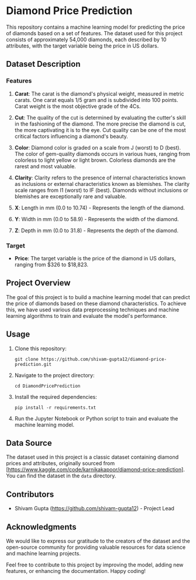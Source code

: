 # Diamond Price Prediction

This repository contains a machine learning model for predicting the price of diamonds based on a set of features. The dataset used for this project consists of approximately 54,000 diamonds, each described by 10 attributes, with the target variable being the price in US dollars.

## Dataset Description

### Features

1. **Carat**: The carat is the diamond's physical weight, measured in metric carats. One carat equals 1/5 gram and is subdivided into 100 points. Carat weight is the most objective grade of the 4Cs.

2. **Cut**: The quality of the cut is determined by evaluating the cutter's skill in the fashioning of the diamond. The more precise the diamond is cut, the more captivating it is to the eye. Cut quality can be one of the most critical factors influencing a diamond's beauty.

3. **Color**: Diamond color is graded on a scale from J (worst) to D (best). The color of gem-quality diamonds occurs in various hues, ranging from colorless to light yellow or light brown. Colorless diamonds are the rarest and most valuable.

4. **Clarity**: Clarity refers to the presence of internal characteristics known as inclusions or external characteristics known as blemishes. The clarity scale ranges from I1 (worst) to IF (best). Diamonds without inclusions or blemishes are exceptionally rare and valuable.

5. **X**: Length in mm (0.0 to 10.74) - Represents the length of the diamond.

6. **Y**: Width in mm (0.0 to 58.9) - Represents the width of the diamond.

7. **Z**: Depth in mm (0.0 to 31.8) - Represents the depth of the diamond.

### Target

- **Price**: The target variable is the price of the diamond in US dollars, ranging from $326 to $18,823.

## Project Overview

The goal of this project is to build a machine learning model that can predict the price of diamonds based on these diamond characteristics. To achieve this, we have used various data preprocessing techniques and machine learning algorithms to train and evaluate the model's performance.

## Usage

1. Clone this repository:

   ```
   git clone https://github.com/shivam-gupta12/diamond-price-prediction.git
   ```

2. Navigate to the project directory:

   ```
   cd DiamondPricePrediction
   ```

3. Install the required dependencies:

   ```
   pip install -r requirements.txt
   ```

4. Run the Jupyter Notebook or Python script to train and evaluate the machine learning model.

## Data Source

The dataset used in this project is a classic dataset containing diamond prices and attributes, originally sourced from [https://www.kaggle.com/code/karnikakapoor/diamond-price-prediction]. You can find the dataset in the `data` directory.

## Contributors

- Shivam Gupta (https://github.com/shivam-gupta12) - Project Lead

## Acknowledgments

We would like to express our gratitude to the creators of the dataset and the open-source community for providing valuable resources for data science and machine learning projects.

Feel free to contribute to this project by improving the model, adding new features, or enhancing the documentation. Happy coding!
